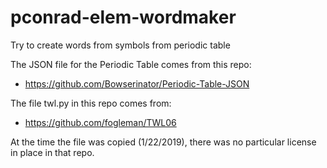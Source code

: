 # pconrad-elem-wordmaker
Try to create words from symbols from periodic table

The JSON file for the Periodic Table comes from this repo:

* <https://github.com/Bowserinator/Periodic-Table-JSON>

The file twl.py in this repo comes from:

* <https://github.com/fogleman/TWL06>

At the time the file was copied (1/22/2019), there was
no particular license in place in that repo.
